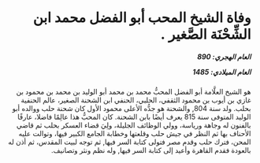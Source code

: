<h1 dir="rtl">وفاة الشيخ المحب أبو الفضل محمد ابن الشِّحْنَة الصَّغير
  .</h1>

<h5 dir="rtl">العام الهجري:  890

العام الميلادي: 1485

</h5>

<p dir="rtl">هو الشيخ العلَّامة أبو الفضل المحبُّ محمد بن محمد أبو الوليد بن محمد بن محمود بن غازي بن أيوب بن محمود الثقفي، الحلبي، الحنفي ابن الشحنة الصغير، عالم الحنفية بحلب. ولد سنة 804, والشحنة هو جدُّه الأعلى محمود الأول كان شحنة حلب ووالده أبو الوليد المتوفى سنة 815 يعرف أيضًا بابن الشحنة. كان المحبُّ هذا عالِمًا فاضلا، عارفًا بالفنون له وجاهة ورياسة، وولي الوظائف الجليلة، ولِيَ قضاء العسكر بحلب ثم قاضي الأحناف بها ثم النظر في جيش حلب وقلعتها وخطابة الجامع الكبير فيها، وتوالت عليه المحن، فترك حلب وقدم مصر فتولى كتابة السر فيها, ثم توجه لبيت المقدس، ثم أذن له بالعودة فقدم القاهرة وأعيد إلى كتابة السر فيها, وله نظم ونثر وتصانيف.</p></br>
